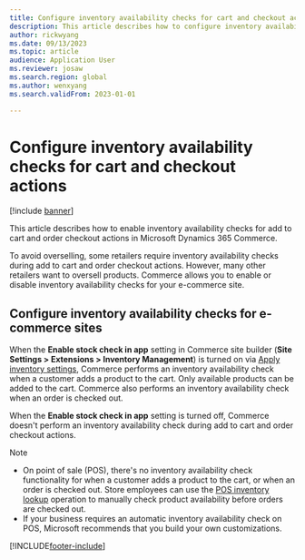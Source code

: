 ```yaml
---
title: Configure inventory availability checks for cart and checkout actions
description: This article describes how to configure inventory availability checks for add to cart and order checkout actions in Microsoft Dynamics 365 Commerce.
author: rickwyang
ms.date: 09/13/2023
ms.topic: article
audience: Application User
ms.reviewer: josaw
ms.search.region: global
ms.author: wenxyang
ms.search.validFrom: 2023-01-01

---
```


# Configure inventory availability checks for cart and checkout actions

[!include [banner](includes/banner.md)]

This article describes how to enable inventory availability checks for add to cart and order checkout actions in Microsoft Dynamics 365 Commerce.

To avoid overselling, some retailers require inventory availability checks during add to cart and order checkout actions. However, many other retailers want to oversell products. Commerce allows you to enable or disable inventory availability checks for your e-commerce site.

## Configure inventory availability checks for e-commerce sites

When the **Enable stock check in app** setting in Commerce site builder (**Site Settings \> Extensions \> Inventory Management**) is turned on via [Apply inventory settings](inventory-settings.md#inventory-settings), Commerce performs an inventory availability check when a customer adds a product to the cart. Only available products can be added to the cart. Commerce also performs an inventory availability check when an order is checked out.

When the **Enable stock check in app** setting is turned off, Commerce doesn't perform an inventory availability check during add to cart and order checkout actions.

> [!NOTE]
> - On point of sale (POS), there's no inventory availability check functionality for when a customer adds a product to the cart, or when an order is checked out. Store employees can use the [POS inventory lookup](pos-inventory-lookup-operation.md) operation to manually check product availability before orders are checked out.
> - If your business requires an automatic inventory availability check on POS, Microsoft recommends that you build your own customizations.

[!INCLUDE[footer-include](../includes/footer-banner.md)]
